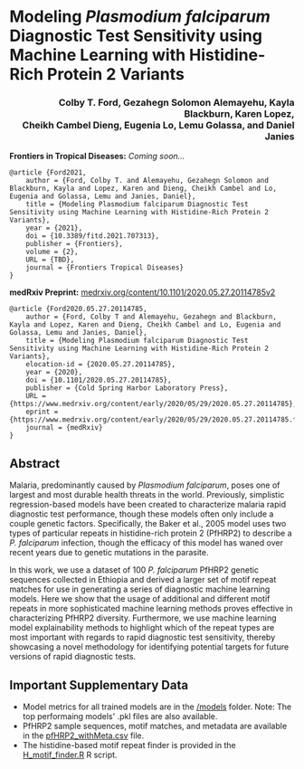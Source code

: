 # Modeling _Plasmodium falciparum_ Diagnostic Test Sensitivity using Machine Learning with Histidine-Rich Protein 2 Variants

<h3 align = "right">Colby T. Ford, Gezahegn Solomon Alemayehu, Kayla Blackburn, Karen Lopez,<br>Cheikh Cambel Dieng, Eugenia Lo, Lemu Golassa, and Daniel Janies</h3>

__Frontiers in Tropical Diseases:__ _Coming soon..._

```
@article {Ford2021,
	author = {Ford, Colby T. and Alemayehu, Gezahegn Solomon and Blackburn, Kayla and Lopez, Karen and Dieng, Cheikh Cambel and Lo, Eugenia and Golassa, Lemu and Janies, Daniel},
	title = {Modeling Plasmodium falciparum Diagnostic Test Sensitivity using Machine Learning with Histidine-Rich Protein 2 Variants},
	year = {2021},
	doi = {10.3389/fitd.2021.707313},
	publisher = {Frontiers},
	volume = {2},
	URL = {TBD},
	journal = {Frontiers Tropical Diseases}
}
```

__medRxiv Preprint:__ [medrxiv.org/content/10.1101/2020.05.27.20114785v2](https://www.medrxiv.org/content/10.1101/2020.05.27.20114785v2)

```
@article {Ford2020.05.27.20114785,
	author = {Ford, Colby T and Alemayehu, Gezahegn and Blackburn, Kayla and Lopez, Karen and Dieng, Cheikh Cambel and Lo, Eugenia and Golassa, Lemu and Janies, Daniel},
	title = {Modeling Plasmodium falciparum Diagnostic Test Sensitivity using Machine Learning with Histidine-Rich Protein 2 Variants},
	elocation-id = {2020.05.27.20114785},
	year = {2020},
	doi = {10.1101/2020.05.27.20114785},
	publisher = {Cold Spring Harbor Laboratory Press},
	URL = {https://www.medrxiv.org/content/early/2020/05/29/2020.05.27.20114785},
	eprint = {https://www.medrxiv.org/content/early/2020/05/29/2020.05.27.20114785.full.pdf},
	journal = {medRxiv}
}
```

## Abstract
Malaria, predominantly caused by _Plasmodium falciparum_, poses one of largest and most durable health threats in the world. Previously, simplistic regression-based models have been created to characterize malaria rapid diagnostic test performance, though these models often only include a couple genetic factors. Specifically, the Baker et al., 2005 model uses two types of particular repeats in histidine-rich protein 2 (PfHRP2) to describe a _P. falciparum_ infection, though the efficacy of this model has waned over recent years due to genetic mutations in the parasite.

In this work, we use a dataset of 100 _P. falciparum_ PfHRP2 genetic sequences collected in Ethiopia and derived a larger set of motif repeat matches for use in generating a series of diagnostic machine learning models. Here we show that the usage of additional and different motif repeats in more sophisticated machine learning methods proves effective in characterizing PfHRP2 diversity. Furthermore, we use machine learning model explainability methods to highlight which of the repeat types are most important with regards to rapid diagnostic test sensitivity, thereby showcasing a novel methodology for identifying potential targets for future versions of rapid diagnostic tests.


## Important Supplementary Data
- Model metrics for all trained models are in the [/models](/models) folder. Note: The top performaing models' .pkl files are also available.
- PfHRP2 sample sequences, motif matches, and metadata are available in the [pfHRP2_withMeta.csv](pfHRP2_withMeta.csv) file.
- The histidine-based motif repeat finder is provided in the [H_motif_finder.R](H_motif_finder.R) R script.
